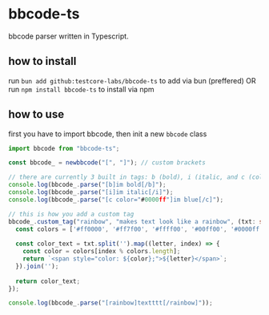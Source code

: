 # bbcode-ts
bbcode parser written in Typescript.

## how to install
run `bun add github:testcore-labs/bbcode-ts` to add via bun (preffered) 
OR
run `npm install bbcode-ts` to install via npm

## how to use
first you have to import bbcode, then init a new `bbcode` class
```ts
import bbcode from "bbcode-ts";

const bbcode_ = newbbcode("[", "]"); // custom brackets

// there are currently 3 built in tags: b (bold), i (italic, and c (color)
console.log(bbcode_.parse("[b]im bold[/b]");
console.log(bbcode_.parse("[i]im italic[/i]");
console.log(bbcode_.parse("[c color="#0000ff"]im blue[/c]");

// this is how you add a custom tag
bbcode_.custom_tag("rainbow", "makes text look like a rainbow", (txt: string) => {
  const colors = ['#ff0000', '#ff7f00', '#ffff00', '#00ff00', '#0000ff', '#4b0082', '#8b00ff'];
  
  const color_text = txt.split('').map((letter, index) => {
    const color = colors[index % colors.length];
    return `<span style="color: ${color};">${letter}</span>`;
  }).join('');
  
  return color_text;
});

console.log(bbcode_.parse("[rainbow]textttt[/rainbow]"));
```
